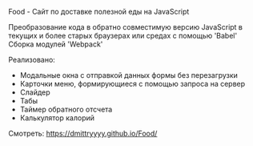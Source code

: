Food - Сайт по доставке полезной еды на JavaScript

Преобразование кода в обратно совместимую версию JavaScript в текущих и более старых браузерах или средах с помощью 'Babel'
Сборка модулей 'Webpack'

Реализовано:

- Модальные окна с отправкой данных формы без перезагрузки
- Карточки меню, формирующиеся с помощью запроса на сервер
- Слайдер
- Табы
- Таймер обратного отсчета
- Калькулятор калорий

Смотреть: https://dmittryyyy.github.io/Food/
